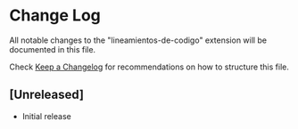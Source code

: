 # Change Log

All notable changes to the "lineamientos-de-codigo" extension will be documented in this file.

Check [Keep a Changelog](http://keepachangelog.com/) for recommendations on how to structure this file.

## [Unreleased]

- Initial release